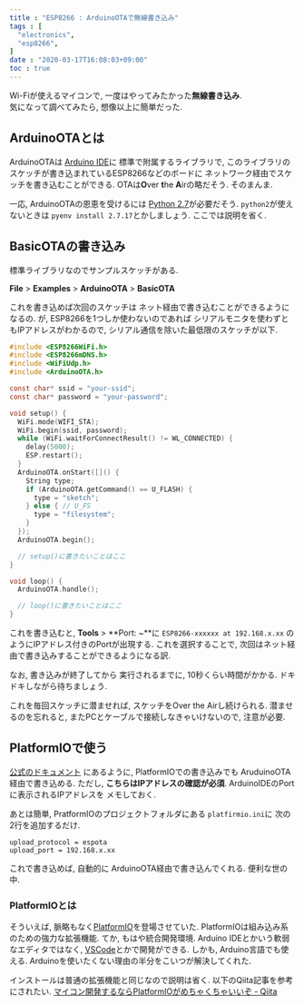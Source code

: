 ```yaml
---
title : "ESP8266 : ArduinoOTAで無線書き込み"
tags : [
  "electronics",
  "esp8266",
]
date : "2020-03-17T16:08:03+09:00"
toc : true
---
```


Wi-Fiが使えるマイコンで, 
一度はやってみたかった**無線書き込み**.  
気になって調べてみたら, 
想像以上に簡単だった. 

<!--more-->


## ArduinoOTAとは

ArduinoOTAは
[Arduino IDE](https://www.arduino.cc/en/main/software)に
標準で附属するライブラリで, 
このライブラリのスケッチが書き込まれているESP8266などのボードに
ネットワーク経由でスケッチを書き込むことができる. 
OTAは**O**ver **t**he **A**irの略だそう. 
そのまんま. 

一応, ArduinoOTAの恩恵を受けるには
[Python 2.7](https://www.python.org/)が必要だそう. 
`python2`が使えないときは
`pyenv install 2.7.17`とかしましょう. 
ここでは説明を省く. 


## BasicOTAの書き込み

標準ライブラリなのでサンプルスケッチがある. 

**File** > **Examples** > **ArduinoOTA** > **BasicOTA**

これを書き込めば次回のスケッチは
ネット経由で書き込むことができるようになるの. が, 
ESP8266を1つしか使わないのであれば
シリアルモニタを使わずともIPアドレスがわかるので, 
シリアル通信を除いた最低限のスケッチが以下. 

```c
#include <ESP8266WiFi.h>
#include <ESP8266mDNS.h>
#include <WiFiUdp.h>
#include <ArduinoOTA.h>

const char* ssid = "your-ssid";
const char* password = "your-password";

void setup() {
  WiFi.mode(WIFI_STA);
  WiFi.begin(ssid, password);
  while (WiFi.waitForConnectResult() != WL_CONNECTED) {
    delay(5000);
    ESP.restart();
  }
  ArduinoOTA.onStart([]() {
    String type;
    if (ArduinoOTA.getCommand() == U_FLASH) {
      type = "sketch";
    } else { // U_FS
      type = "filesystem";
    }
  });
  ArduinoOTA.begin();

  // setup()に書きたいことはここ
}

void loop() {
  ArduinoOTA.handle();

  // loop()に書きたいことはここ
}
```

これを書き込むと, 
**Tools** > **Port: ~**に
`ESP8266-xxxxxx at 192.168.x.xx`
のようにIPアドレス付きのPortが出現する. 
これを選択することで, 
次回はネット経由で書き込みすることができるようになる訳. 

なお, 書き込みが終了してから
実行されるまでに, 10秒くらい時間がかかる. 
ドキドキしながら待ちましょう. 

これを毎回スケッチに潜ませれば, 
スケッチをOver the Airし続けられる. 
潜ませるのを忘れると, 
またPCとケーブルで接続しなきゃいけないので, 
注意が必要. 

## PlatformIOで使う

[公式のドキュメント](https://docs.platformio.org/en/latest/platforms/espressif8266.html#over-the-air-ota-update)
にあるように, 
PlatformIOでの書き込みでも
AruduinoOTA経由で書き込める. 
ただし, **こちらはIPアドレスの確認が必須**. 
ArduinoIDEのPortに表示されるIPアドレスを
メモしておく. 

あとは簡単, 
PratformIOのプロジェクトフォルダにある
`platfirmio.ini`に
次の2行を追加するだけ.

```
upload_protocol = espota
upload_port = 192.168.x.xx
```

これで書き込めば, 自動的に
ArduinoOTA経由で書き込んでくれる. 
便利な世の中. 

### PlatformIOとは

そういえば, 脈略もなく[PlatformIO](https://platformio.org/)を登場させていた. 
PlatformIOは組み込み系のための強力な拡張機能. 
てか, もはや統合開発環境. 
Arduino IDEとかいう軟弱なエディタではなく, 
[VSCode](https://code.visualstudio.com/)とかで開発ができる. 
しかも, Arduino言語でも使える. 
Arduinoを使いたくない理由の半分をこいつが解決してくれた. 

インストールは普通の拡張機能と同じなので説明は省く. 
以下のQiita記事を参考にされたい. 
[マイコン開発するならPlatformIOがめちゃくちゃいいぞ - Qiita](https://qiita.com/JotaroS/items/1930f156aab953194c9a)  
